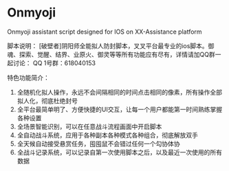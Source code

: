 # Onmyoji
Onmyoji assistant script designed for IOS on XX-Assistance platform

脚本说明：
[破壁者]阴阳师全能拟人防封脚本，叉叉平台最专业的ios脚本。御魂、探索、觉醒、结界、业原火、御灵等等所有功能应有尽有，详情请加QQ群一起讨论：
QQ 1号群：618040153

特色功能简介：
1. 全随机化拟人操作，永远不会间隔相同的时间点击相同的像素，所有操作全部拟人化，彻底杜绝封号
2. 全平台最简单明了、方便快捷的UI交互，让每一个用户都能第一时间熟练掌握各种设置
3. 全场景智能识别，可以在任意战斗流程画面中开启脚本
4. 全自动战斗系统，应用于各种副本各种模式各种组合，彻底解放双手
5. 全天候自动接受悬赏任务，囤囤鼠不会错过任何一个勾协体协
6. 全战斗记录系统，可以记录自第一次使用脚本之后，以及最近一次使用的所有数据
